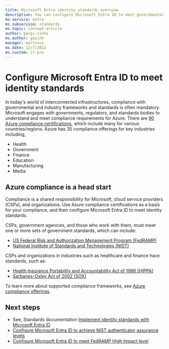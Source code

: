 ```yaml
---
title: Microsoft Entra identity standards overview
description: You can configure Microsoft Entra ID to meet governmental and industry standards for identity management.
ms.service: entra
ms.subservice: standards
ms.topic: concept-article
author: gargi-sinha
ms.author: gasinh
manager: martinco
ms.date: 12/7/2022
ms.custom: it-pro
---
```


# Configure Microsoft Entra ID to meet identity standards

In today's world of interconnected infrastructures, compliance with governmental and industry frameworks and standards is often mandatory. Microsoft engages with governments, regulators, and standards bodies to understand and meet compliance requirements for Azure. There are [90 Azure compliance certifications](/azure/compliance/), which include many for various countries/regions. Azure has 35 compliance offerings for key industries including, 

* Health
* Government
* Finance
* Education
* Manufacturing
* Media

## Azure compliance is a head start

Compliance is a shared responsibility for Microsoft, cloud service providers (CSPs), and organizations. Use Azure compliance certifications as a basis for your compliance, and then configure Microsoft Entra ID to meet identity standards.

CSPs, government agencies, and those who work with them, must meet one or more sets of government standards, which can include:

* [US Federal Risk and Authorization Management Program (FedRAMP)](/azure/compliance/offerings/offering-fedramp)
* [National Institute of Standards and Technologies (NIST)](/azure/compliance/offerings/offering-nist-800-53)

CSPs and organizations in industries such as healthcare and finance have standards, such as: 

* [Health Insurance Portability and Accountability Act of 1996 (HIPPA)](/azure/compliance/offerings/offering-hipaa-us)
* [Sarbanes-Oxley Act of 2002 (SOX)](/compliance/regulatory/offering-sox)

To learn more about supported compliance frameworks, see [Azure compliance offerings](/azure/compliance/offerings/).

## Next steps

* See, Standards documentation [Implement identity standards with Microsoft Entra ID](index.yml)
* [Configure Microsoft Entra ID to achieve NIST authenticator assurance levels](nist-overview.md)
* [Configure Microsoft Entra ID to meet FedRAMP High Impact level](configure-for-fedramp-high-impact.md)
